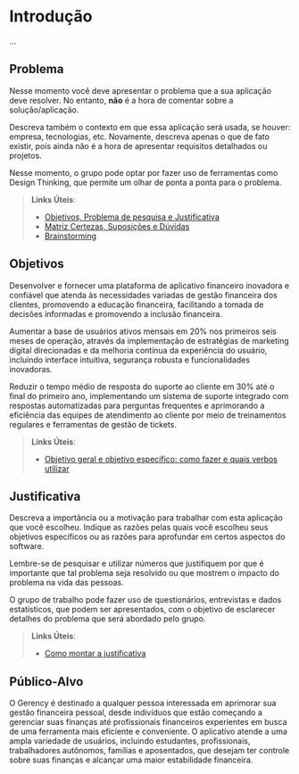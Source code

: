 # Introdução
...

## Problema

Nesse momento você deve apresentar o problema que a sua aplicação deve resolver. No entanto, **não** é a hora de comentar sobre a solução/aplicação.

Descreva também o contexto em que essa aplicação será usada, se  houver: empresa, tecnologias, etc. Novamente, descreva apenas o que de fato existir, pois ainda não é a hora de apresentar requisitos detalhados ou projetos.

Nesse momento, o grupo pode optar por fazer uso  de ferramentas como Design Thinking, que permite um olhar de ponta a ponta para o problema.

> **Links Úteis**:
> - [Objetivos, Problema de pesquisa e Justificativa](https://medium.com/@versioparole/objetivos-problema-de-pesquisa-e-justificativa-c98c8233b9c3)
> - [Matriz Certezas, Suposições e Dúvidas](https://medium.com/educa%C3%A7%C3%A3o-fora-da-caixa/matriz-certezas-suposi%C3%A7%C3%B5es-e-d%C3%BAvidas-fa2263633655)
> - [Brainstorming](https://www.euax.com.br/2018/09/brainstorming/)

## Objetivos
Desenvolver e fornecer uma plataforma de aplicativo financeiro inovadora e confiável que atenda às necessidades variadas de gestão financeira dos clientes, promovendo a educação financeira, facilitando a tomada de decisões informadas e promovendo a inclusão financeira.

Aumentar a base de usuários ativos mensais em 20% nos primeiros seis meses de operação, através da implementação de estratégias de marketing digital direcionadas e da melhoria contínua da experiência do usuário, incluindo interface intuitiva, segurança robusta e funcionalidades inovadoras.

Reduzir o tempo médio de resposta do suporte ao cliente em 30% até o final do primeiro ano, implementando um sistema de suporte integrado com respostas automatizadas para perguntas frequentes e aprimorando a eficiência das equipes de atendimento ao cliente por meio de treinamentos regulares e ferramentas de gestão de tickets.
 
> **Links Úteis**:
> - [Objetivo geral e objetivo específico: como fazer e quais verbos utilizar](https://blog.mettzer.com/diferenca-entre-objetivo-geral-e-objetivo-especifico/)

## Justificativa

Descreva a importância ou a motivação para trabalhar com esta aplicação que você escolheu. Indique as razões pelas quais você escolheu seus objetivos específicos ou as razões para aprofundar em certos aspectos do software.

Lembre-se de pesquisar e utilizar números que justifiquem por que é importante que tal problema seja resolvido ou que mostrem o impacto do problema na vida das pessoas.

O grupo de trabalho pode fazer uso de questionários, entrevistas e dados estatísticos, que podem ser apresentados, com o objetivo de esclarecer detalhes do problema que será abordado pelo grupo.

> **Links Úteis**:
> - [Como montar a justificativa](https://guiadamonografia.com.br/como-montar-justificativa-do-tcc/)

## Público-Alvo

O Gerency é destinado a qualquer pessoa interessada em aprimorar sua gestão financeira pessoal, desde indivíduos que estão começando a gerenciar suas finanças até profissionais financeiros experientes em busca de uma ferramenta mais eficiente e conveniente. O aplicativo atende a uma ampla variedade de usuários, incluindo estudantes, profissionais, trabalhadores autônomos, famílias e aposentados, que desejam ter controle sobre suas finanças e alcançar uma maior estabilidade financeira.

